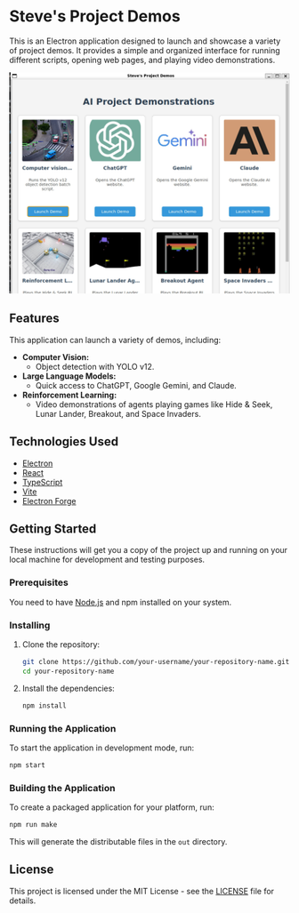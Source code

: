 # Steve's Project Demos

This is an Electron application designed to launch and showcase a variety of project demos. It provides a simple and organized interface for running different scripts, opening web pages, and playing video demonstrations.

![App Screenshot](screenshots/app_screenshot.jpg)

## Features

This application can launch a variety of demos, including:

*   **Computer Vision:**
    *   Object detection with YOLO v12.
*   **Large Language Models:**
    *   Quick access to ChatGPT, Google Gemini, and Claude.
*   **Reinforcement Learning:**
    *   Video demonstrations of agents playing games like Hide & Seek, Lunar Lander, Breakout, and Space Invaders.

## Technologies Used

*   [Electron](https://www.electronjs.org/)
*   [React](https://reactjs.org/)
*   [TypeScript](https://www.typescriptlang.org/)
*   [Vite](https://vitejs.dev/)
*   [Electron Forge](https://www.electronforge.io/)

## Getting Started

These instructions will get you a copy of the project up and running on your local machine for development and testing purposes.

### Prerequisites

You need to have [Node.js](https://nodejs.org/) and npm installed on your system.

### Installing

1.  Clone the repository:
    ```sh
    git clone https://github.com/your-username/your-repository-name.git
    cd your-repository-name
    ```
2.  Install the dependencies:
    ```sh
    npm install
    ```

### Running the Application

To start the application in development mode, run:

```sh
npm start
```

### Building the Application

To create a packaged application for your platform, run:

```sh
npm run make
```

This will generate the distributable files in the `out` directory.

## License

This project is licensed under the MIT License - see the [LICENSE](LICENSE) file for details.

